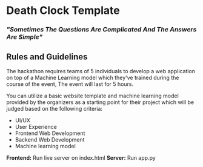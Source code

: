 # Death Clock Template

### *"Sometimes The Questions Are Complicated And The Answers Are Simple"*

## Rules and Guidelines

The hackathon requires teams of 5 individuals to develop a web application on top of a Machine Learning model which they've trained during the course of the event, The event will last for 5 hours.

You can utilize a basic website template and machine learning model provided by the organizers as a starting point for their project which will be judged based on the following criteria:

- UI/UX
- User Experience
- Frontend Web Development
- Backend Web Development
- Machine learning model


**Frontend:** Run live server on index.html
**Server:**  Run app.py
